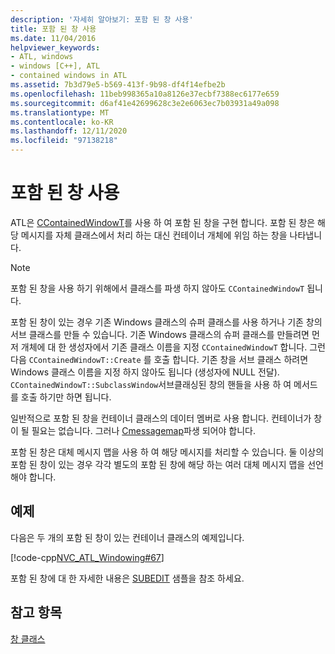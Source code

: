 ```yaml
---
description: '자세히 알아보기: 포함 된 창 사용'
title: 포함 된 창 사용
ms.date: 11/04/2016
helpviewer_keywords:
- ATL, windows
- windows [C++], ATL
- contained windows in ATL
ms.assetid: 7b3d79e5-b569-413f-9b98-df4f14efbe2b
ms.openlocfilehash: 11beb998365a10a8126e37ecbf7388ec6177e659
ms.sourcegitcommit: d6af41e42699628c3e2e6063ec7b03931a49a098
ms.translationtype: MT
ms.contentlocale: ko-KR
ms.lasthandoff: 12/11/2020
ms.locfileid: "97138218"
---
```

# <a name="using-contained-windows"></a>포함 된 창 사용

ATL은 [CContainedWindowT](../atl/reference/ccontainedwindowt-class.md)를 사용 하 여 포함 된 창을 구현 합니다. 포함 된 창은 해당 메시지를 자체 클래스에서 처리 하는 대신 컨테이너 개체에 위임 하는 창을 나타냅니다.

> [!NOTE]
> 포함 된 창을 사용 하기 위해에서 클래스를 파생 하지 않아도 `CContainedWindowT` 됩니다.

포함 된 창이 있는 경우 기존 Windows 클래스의 슈퍼 클래스를 사용 하거나 기존 창의 서브 클래스를 만들 수 있습니다. 기존 Windows 클래스의 슈퍼 클래스를 만들려면 먼저 개체에 대 한 생성자에서 기존 클래스 이름을 지정 `CContainedWindowT` 합니다. 그런 다음 `CContainedWindowT::Create` 를 호출 합니다. 기존 창을 서브 클래스 하려면 Windows 클래스 이름을 지정 하지 않아도 됩니다 (생성자에 NULL 전달). `CContainedWindowT::SubclassWindow`서브클래싱된 창의 핸들을 사용 하 여 메서드를 호출 하기만 하면 됩니다.

일반적으로 포함 된 창을 컨테이너 클래스의 데이터 멤버로 사용 합니다. 컨테이너가 창이 될 필요는 없습니다. 그러나 [Cmessagemap](../atl/reference/cmessagemap-class.md)파생 되어야 합니다.

포함 된 창은 대체 메시지 맵을 사용 하 여 해당 메시지를 처리할 수 있습니다. 둘 이상의 포함 된 창이 있는 경우 각각 별도의 포함 된 창에 해당 하는 여러 대체 메시지 맵을 선언 해야 합니다.

## <a name="example"></a>예제

다음은 두 개의 포함 된 창이 있는 컨테이너 클래스의 예제입니다.

[!code-cpp[NVC_ATL_Windowing#67](../atl/codesnippet/cpp/using-contained-windows_1.h)]

포함 된 창에 대 한 자세한 내용은 [SUBEDIT](https://github.com/Microsoft/VCSamples/tree/master/VC2008Samples/ATL/Controls/SubEdit) 샘플을 참조 하세요.

## <a name="see-also"></a>참고 항목

[창 클래스](../atl/atl-window-classes.md)
